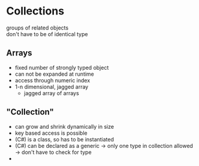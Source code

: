 # Collections
groups of related objects  
don't have to be of identical type  

## Arrays
- fixed number of strongly typed object
- can not be expanded at runtime
- access through numeric index
- 1-n dimensional, jagged array
    - jagged array of arrays
## "Collection"
- can grow and shrink dynamically in size
- key based access is possible
- (C#) is a class, so has to be instantiated
- (C#) can be declared as a generic -> only one type in collection allowed -> don't have to check for type
- 